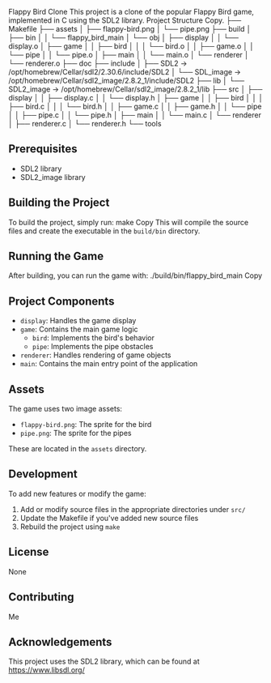Flappy Bird Clone
This project is a clone of the popular Flappy Bird game, implemented in C using the SDL2 library.
Project Structure
Copy.
├── Makefile
├── assets
│   ├── flappy-bird.png
│   └── pipe.png
├── build
│   ├── bin
│   │   └── flappy_bird_main
│   └── obj
│       ├── display
│       │   └── display.o
│       ├── game
│       │   ├── bird
│       │   │   └── bird.o
│       │   ├── game.o
│       │   └── pipe
│       │       └── pipe.o
│       ├── main
│       │   └── main.o
│       └── renderer
│           └── renderer.o
├── doc
├── include
│   ├── SDL2 -> /opt/homebrew/Cellar/sdl2/2.30.6/include/SDL2
│   └── SDL_image -> /opt/homebrew/Cellar/sdl2_image/2.8.2_1/include/SDL2
├── lib
│   └── SDL2_image -> /opt/homebrew/Cellar/sdl2_image/2.8.2_1/lib
├── src
│   ├── display
│   │   ├── display.c
│   │   └── display.h
│   ├── game
│   │   ├── bird
│   │   │   ├── bird.c
│   │   │   └── bird.h
│   │   ├── game.c
│   │   ├── game.h
│   │   └── pipe
│   │       ├── pipe.c
│   │       └── pipe.h
│   ├── main
│   │   └── main.c
│   └── renderer
│       ├── renderer.c
│       └── renderer.h
└── tools

## Prerequisites

- SDL2 library
- SDL2_image library

## Building the Project

To build the project, simply run:
make
Copy
This will compile the source files and create the executable in the `build/bin` directory.

## Running the Game

After building, you can run the game with:
./build/bin/flappy_bird_main
Copy
## Project Components

- `display`: Handles the game display
- `game`: Contains the main game logic
  - `bird`: Implements the bird's behavior
  - `pipe`: Implements the pipe obstacles
- `renderer`: Handles rendering of game objects
- `main`: Contains the main entry point of the application

## Assets

The game uses two image assets:
- `flappy-bird.png`: The sprite for the bird
- `pipe.png`: The sprite for the pipes

These are located in the `assets` directory.

## Development

To add new features or modify the game:

1. Add or modify source files in the appropriate directories under `src/`
2. Update the Makefile if you've added new source files
3. Rebuild the project using `make`

## License

None

## Contributing

Me

## Acknowledgements

This project uses the SDL2 library, which can be found at https://www.libsdl.org/
